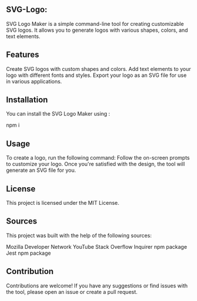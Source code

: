 ## SVG-Logo:

SVG Logo Maker is a simple command-line tool for creating customizable SVG logos. It allows you to generate logos with various shapes, colors, and text elements.

## Features

Create SVG logos with custom shapes and colors.
Add text elements to your logo with different fonts and styles.
Export your logo as an SVG file for use in various applications.

## Installation

You can install the SVG Logo Maker using :

npm i

## Usage

To create a logo, run the following command:
Follow the on-screen prompts to customize your logo. Once you're satisfied with the design, the tool will generate an SVG file for you.

## License

This project is licensed under the MIT License.

## Sources

This project was built with the help of the following sources:

Mozilla Developer Network
YouTube
Stack Overflow
Inquirer npm package
Jest npm package

## Contribution

Contributions are welcome! If you have any suggestions or find issues with the tool, please open an issue or create a pull request.